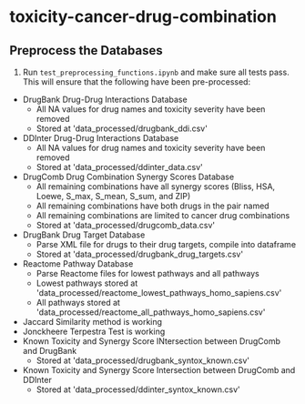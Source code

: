 # toxicity-cancer-drug-combination

## Preprocess the Databases ##

1. Run `test_preprocessing_functions.ipynb` and make sure all tests pass. This will ensure that the following have been pre-processed:
- DrugBank Drug-Drug Interactions Database
    - All NA values for drug names and toxicity severity have been removed
    - Stored at 'data_processed/drugbank_ddi.csv'
- DDInter Drug-Drug Interactions Database
    - All NA values for drug names and toxicity severity have been removed
    - Stored at 'data_processed/ddinter_data.csv'
- DrugComb Drug Combination Synergy Scores Database
    - All remaining combinations have all synergy scores (Bliss, HSA, Loewe, S_max, S_mean, S_sum, and ZIP)
    - All remaining combinations have both drugs in the pair named
    - All remaining combinations are limited to cancer drug combinations
    - Stored at 'data_processed/drugcomb_data.csv'
- DrugBank Drug Target Database
    - Parse XML file for drugs to their drug targets, compile into dataframe
    - Stored at 'data_processed/drugbank_drug_targets.csv'
- Reactome Pathway Database
    - Parse Reactome files for lowest pathways and all pathways
    - Lowest pathways stored at 'data_processed/reactome_lowest_pathways_homo_sapiens.csv'
    - All pathways stored at 'data_processed/reactome_all_pathways_homo_sapiens.csv'
- Jaccard Similarity method is working
- Jonckheere Terpestra Test is working
- Known Toxicity and Synergy Score INtersection between DrugComb and DrugBank
    - Stored at 'data_processed/drugbank_syntox_known.csv'
- Known Toxicity and Synergy Score Intersection between DrugComb and DDInter
    - Stored at 'data_processed/ddinter_syntox_known.csv'